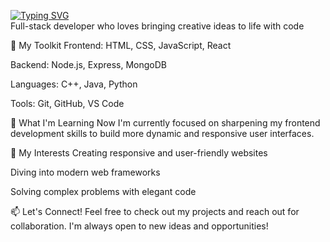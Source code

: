 [![Typing SVG](https://readme-typing-svg.demolab.com?font=Fira+Code&weight=100&duration=4500&pause=1000&color=FF5400&background=3F0A9E00&center=true&vCenter=true&multiline=true&width=550&height=100&lines=Hello%2C+I+am+Vedant+Jadhav;A+Computer+Science+engineering+student+at+PCU)](https://git.io/typing-svg)
<br>
 Full-stack developer who loves bringing creative ideas to life with code
 
 🚀 My Toolkit
Frontend: HTML, CSS, JavaScript, React

Backend: Node.js, Express, MongoDB

Languages: C++, Java, Python

Tools: Git, GitHub, VS Code

🌱 What I'm Learning Now
I'm currently focused on sharpening my frontend development skills to build more dynamic and responsive user interfaces.

🌟 My Interests
Creating responsive and user-friendly websites

Diving into modern web frameworks

Solving complex problems with elegant code

📫 Let's Connect!
Feel free to check out my projects and reach out for collaboration. I'm always open to new ideas and opportunities!


